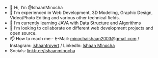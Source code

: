 - 👋 Hi, I’m @IshaanMinocha
- 👀 I’m experienced in Web Development, 3D Modeling, Graphic Design, Video/Photo Editing and various other technical fields.
- 🌱 I’m currently learning JAVA with Data Structure and Algorithms
- 💞️ I’m looking to collaborate on different web development projects and open source.
- 📫 How to reach me:- E-Mail: [minochaishaan2003@gmail.com](mailto:minochaishaan2003@gmail.com) / Instagram: [ishaantrovert](https://www.instagram.com/ishaantrovert/) / LinkedIn: [Ishaan MInocha](https://www.linkedin.com/in/ishaan-minocha-785779250/)
- Socials: [linktr.ee/ishaanminocha](https://linktr.ee/ishaanminocha)
